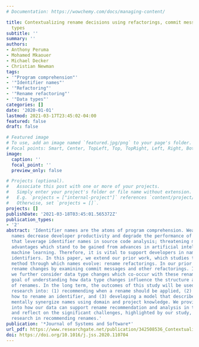 ```yaml
---
# Documentation: https://wowchemy.com/docs/managing-content/

title: Contextualizing rename decisions using refactorings, commit messages, and data
  types
subtitle: ''
summary: ''
authors:
- Anthony Peruma
- Mohamed Mkaouer
- Michael Decker
- Christian Newman
tags:
- '"Program comprehension"'
- '"Identifier names"'
- '"Refactoring"'
- '"Rename refactoring"'
- '"Data types"'
categories: []
date: '2020-01-01'
lastmod: 2021-03-17T23:45:02-04:00
featured: false
draft: false

# Featured image
# To use, add an image named `featured.jpg/png` to your page's folder.
# Focal points: Smart, Center, TopLeft, Top, TopRight, Left, Right, BottomLeft, Bottom, BottomRight.
image:
  caption: ''
  focal_point: ''
  preview_only: false

# Projects (optional).
#   Associate this post with one or more of your projects.
#   Simply enter your project's folder or file name without extension.
#   E.g. `projects = ["internal-project"]` references `content/project/deep-learning/index.md`.
#   Otherwise, set `projects = []`.
projects: []
publishDate: '2021-03-18T03:45:01.565372Z'
publication_types:
- '2'
abstract: 'Identifier names are the atoms of program comprehension. Weak identifier
  names decrease developer productivity and degrade the performance of automated approaches
  that leverage identifier names in source code analysis; threatening many of the
  advantages which stand to be gained from advances in artificial intelligence and
  machine learning. Therefore, it is vital to support developers in naming and renaming
  identifiers. In this paper, we extend our prior work, which studies the primary
  method through which names evolve: rename refactorings. In our prior work, we contextualize
  rename changes by examining commit messages and other refactorings. In this extension,
  we further consider data type changes which co-occur with these renames, with a
  goal of understanding how data type changes influence the structure and semantics
  of renames. In the long term, the outcomes of this study will be used to support
  research into: (1) recommending when a rename should be applied, (2) recommending
  how to rename an identifier, and (3) developing a model that describes how developers
  mentally synergize names using domain and project knowledge. We provide insights
  into how our data can support rename recommendation and analysis in the future,
  and reflect on the significant challenges, highlighted by our study, for future
  research in recommending renames.'
publication: '*Journal of Systems and Software*'
url_pdf: https://www.researchgate.net/publication/342508536_Contextualizing_rename_decisions_using_refactorings_commit_messages_and_data_types
doi: https://doi.org/10.1016/j.jss.2020.110704
---
```

